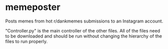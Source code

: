 # memeposter
Posts memes from hot r/dankmemes submissions to an Instagram account.

"Controller.py" is the main controller of the other files. 
All of the files need to be downloaded and should be run without changing the hierarchy of the files to run properly.
